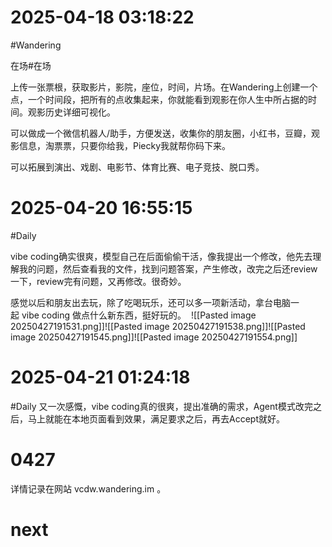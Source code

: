 # 2025-04-18 03:18:22

\#Wandering

在场#在场

上传一张票根，获取影片，影院，座位，时间，片场。在Wandering上创建一个点，一个时间段，把所有的点收集起来，你就能看到观影在你人生中所占据的时间。观影历史详细可视化。

可以做成一个微信机器人/助手，方便发送，收集你的朋友圈，小红书，豆瓣，观影信息，淘票票，只要你给我，Piecky我就帮你码下来。

可以拓展到演出、戏剧、电影节、体育比赛、电子竞技、脱口秀。


# 2025-04-20 16:55:15


\#Daily

vibe coding确实很爽，模型自己在后面偷偷干活，像我提出一个修改，他先去理解我的问题，然后查看我的文件，找到问题答案，产生修改，改完之后还review一下，review完有问题，又再修改。很奇妙。

感觉以后和朋友出去玩，除了吃喝玩乐，还可以多一项新活动，拿台电脑一起 vibe coding 做点什么新东西，挺好玩的。 ​​​
![[Pasted image 20250427191531.png]]![[Pasted image 20250427191538.png]]![[Pasted image 20250427191545.png]]![[Pasted image 20250427191554.png]]



# 2025-04-21 01:24:18

\#Daily 又一次感慨，vibe coding真的很爽，提出准确的需求，Agent模式改完之后，马上就能在本地页面看到效果，满足要求之后，再去Accept就好。


# 0427

详情记录在网站 vcdw.wandering.im 。

# next